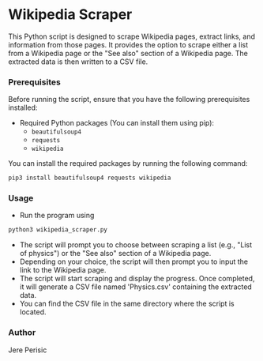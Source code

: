 # Wikipedia Scraper

This Python script is designed to scrape Wikipedia pages, extract links, and information from those pages. It provides the option to scrape either a list from a Wikipedia page or the "See also" section of a Wikipedia page. The extracted data is then written to a CSV file.

### Prerequisites

Before running the script, ensure that you have the following prerequisites installed:

- Required Python packages (You can install them using pip):
  - `beautifulsoup4`
  - `requests`
  - `wikipedia`

You can install the required packages by running the following command:

```bash
pip3 install beautifulsoup4 requests wikipedia
```
### Usage
- Run the program using
```bash
python3 wikipedia_scraper.py
```
- The script will prompt you to choose between scraping a list (e.g., "List of physics") or the "See also" section of a Wikipedia page.
- Depending on your choice, the script will then prompt you to input the link to the Wikipedia page.
- The script will start scraping and display the progress. Once completed, it will generate a CSV file named 'Physics.csv' containing the extracted data.
- You can find the CSV file in the same directory where the script is located.

### Author
Jere Perisic
